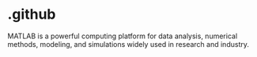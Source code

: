 # .github
MATLAB is a powerful computing platform for data analysis, numerical methods, modeling, and simulations widely used in research and industry.
